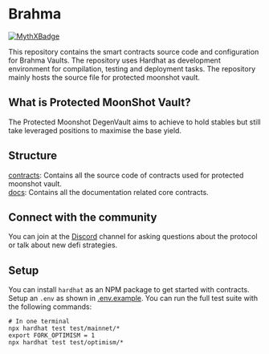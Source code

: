 # Brahma

[![MythXBadge](https://badgen.net/https/api.mythx.io/v1/projects/35f819a5-d41f-46be-b931-56d6db199881/badge/data?cache=300&icon=https://raw.githubusercontent.com/ConsenSys/mythx-github-badge/main/logo_white.svg)](https://dashboard.mythx.io/#/console/projects/35f819a5-d41f-46be-b931-56d6db199881)

This repository contains the smart contracts source code and configuration for Brahma Vaults. The repository uses Hardhat as development environment for compilation, testing and deployment tasks. The repository mainly hosts the source file for protected moonshot vault.

## What is Protected MoonShot Vault?

The Protected Moonshot DegenVault aims to achieve to hold stables but still take leveraged positions to maximise the base yield.

## Structure

[contracts](./contracts): Contains all the source code of contracts used for protected moonshot vault. <br>
[docs](./docs): Contains all the documentation related core contracts.

## Connect with the community

You can join at the [Discord](https://discord.gg/brahma) channel for asking questions about the protocol or talk about new defi strategies.

## Setup

You can install `hardhat` as an NPM package to get started with contracts. Setup an `.env` as shown in [.env.example](./env.example).
You can run the full test suite with the following commands:

```
# In one terminal
npx hardhat test test/mainnet/*
export FORK_OPTIMISM = 1
npx hardhat test test/optimism/*
```
